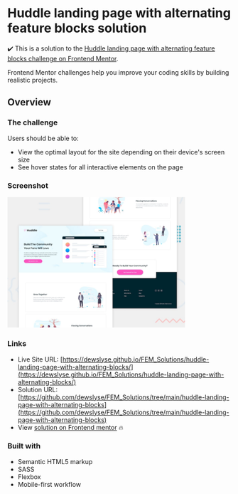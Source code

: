 # Huddle landing page with alternating feature blocks solution

:heavy_check_mark: This is a solution to the [Huddle landing page with alternating feature blocks challenge on Frontend Mentor](https://www.frontendmentor.io/challenges/huddle-landing-page-with-alternating-feature-blocks-5ca5f5981e82137ec91a5100). 

Frontend Mentor challenges help you improve your coding skills by building realistic projects.

## Overview

### The challenge

Users should be able to:

- View the optimal layout for the site depending on their device's screen size
- See hover states for all interactive elements on the page

### Screenshot

<img src="./design/desktop-preview.jpg" alt="screenshot" width="400"/>
  
### Links

- Live Site URL: [https://dewslyse.github.io/FEM_Solutions/huddle-landing-page-with-alternating-blocks/](https://dewslyse.github.io/FEM_Solutions/huddle-landing-page-with-alternating-blocks/)
- Solution URL: [https://github.com/dewslyse/FEM_Solutions/tree/main/huddle-landing-page-with-alternating-blocks](https://github.com/dewslyse/FEM_Solutions/tree/main/huddle-landing-page-with-alternating-blocks)
- View [solution on Frontend mentor](https://www.frontendmentor.io/solutions/huddle-landing-page-with-alternating-blocks-PLWj8r3LY) :fire:

### Built with

- Semantic HTML5 markup
- SASS
- Flexbox
- Mobile-first workflow
